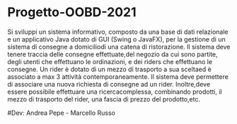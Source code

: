 # Progetto-OOBD-2021


Si sviluppi un sistema informativo, composto da una base di dati relazionale e un applicativo Java dotato di GUI (Swing o JavaFX), per la gestione di un sistema di consegne a domiciliodi una catena di ristorazione. Il sistema deve tenere traccia delle consegne effettuate,del negozio da cui sono partite, degli utenti che effettuano le ordinazioni, e dei riders che effettuano le consegne. Un rider è dotato di un mezzo di trasporto a sua sceltaed è associato a max 3 attività contemporaneamente. Il sistema deve permettere di associare una nuova richiesta di consegne ad un rider. Inoltre,deve essere possibile effettuare una ricercacomplessa, combinando prodotti, il mezzo di trasporto del rider, una fascia di prezzo del prodotto,etc.

#Dev: Andrea Pepe - Marcello Russo
